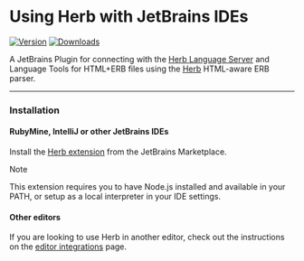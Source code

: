 # Using Herb with JetBrains IDEs

[![Version](https://img.shields.io/jetbrains/plugin/v/com.herblsp.svg)](https://plugins.jetbrains.com/plugin/com.herblsp)
[![Downloads](https://img.shields.io/jetbrains/plugin/d/com.herblsp.svg)](https://plugins.jetbrains.com/plugin/com.herblsp)

<!-- Plugin description -->
A JetBrains Plugin for connecting with the [Herb Language Server](https://github.com/marcoroth/herb/tree/main/javascript/packages/language-server#readme) and Language Tools for HTML+ERB files using the [Herb](https://herb-tools.dev) HTML-aware ERB parser.
<!-- Plugin description end -->

---

### Installation

#### RubyMine, IntelliJ or other JetBrains IDEs

Install the [Herb extension](https://plugins.jetbrains.com/plugin/27954-herb) from the JetBrains Marketplace.

> [!NOTE]  
> This extension requires you to have Node.js installed and available in your PATH, or setup as a local interpreter in your IDE settings.

#### Other editors

If you are looking to use Herb in another editor, check out the instructions on the [editor integrations](https://herb-tools.dev/integrations/editors) page.
